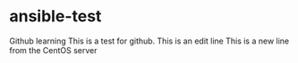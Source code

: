# ansible-test
Github learning
This is a test for github.  This is an edit line
This is a new line from the CentOS server
